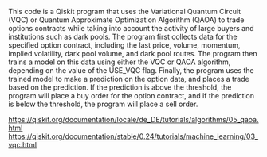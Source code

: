 This code is a Qiskit program that uses the Variational Quantum Circuit (VQC) or Quantum Approximate Optimization Algorithm (QAOA) to trade options contracts while taking into account the activity of large buyers and institutions such as dark pools. The program first collects data for the specified option contract, including the last price, volume, momentum, implied volatility, dark pool volume, and dark pool routes. The program then trains a model on this data using either the VQC or QAOA algorithm, depending on the value of the USE_VQC flag. Finally, the program uses the trained model to make a prediction on the option data, and places a trade based on the prediction. If the prediction is above the threshold, the program will place a buy order for the option contract, and if the prediction is below the threshold, the program will place a sell order.

https://qiskit.org/documentation/locale/de_DE/tutorials/algorithms/05_qaoa.html
https://qiskit.org/documentation/stable/0.24/tutorials/machine_learning/03_vqc.html
